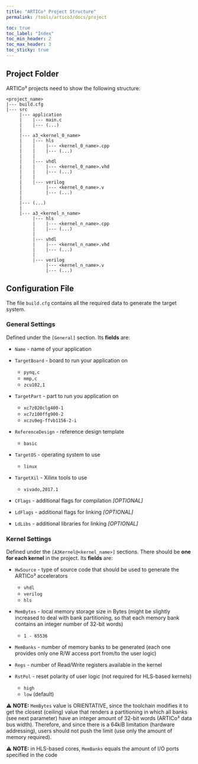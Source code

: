 ```yaml
---
title: "ARTICo³ Project Structure"
permalink: /tools/artico3/docs/project

toc: true
toc_label: "Index"
toc_min_header: 2
toc_max_header: 3
toc_sticky: true
---
```


## Project Folder

ARTICo³ projects need to show the following structure:

    <project_name>
    |--- build.cfg
    |--- src
         |--- application
         |    |--- main.c
         |    |--- (...)
         |
         |--- a3_<kernel_0_name>
         |    |--- hls
         |    |    |--- <kernel_0_name>.cpp
         |    |    |--- (...)
         |    |
         |    |--- vhdl
         |    |    |--- <kernel_0_name>.vhd
         |    |    |--- (...)
         |    |
         |    |--- verilog
         |         |--- <kernel_0_name>.v
         |         |--- (...)
         |
         |--- (...)
         |
         |--- a3_<kernel_n_name>
              |--- hls
              |    |--- <kernel_n_name>.cpp
              |    |--- (...)
              |
              |--- vhdl
              |    |--- <kernel_n_name>.vhd
              |    |--- (...)
              |
              |--- verilog
                   |--- <kernel_n_name>.v
                   |--- (...)


## Configuration File

The file ```build.cfg``` contains all the required data to generate the target system.


### General Settings

Defined under the ```[General]``` section.  Its **fields** are:

* ```Name``` - name of your application

* ```TargetBoard``` - board to run your application on
    * ```pynq,c```
    * ```mmp,c```
    * ```zcu102,1```

* ```TargetPart``` - part to run you application on
    * ```xc7z020clg400-1```
    * ```xc7z100ffg900-2```
    * ```xczu9eg-ffvb1156-2-i```

* ```ReferenceDesign``` - reference design template
    * ```basic```

* ```TargetOS``` - operating system to use
    * ```linux```

* ```TargetXil``` - Xilinx tools to use
    * ```vivado,2017.1```

* ```CFlags``` - additional flags for compilation *\[OPTIONAL\]*

* ```LdFlags``` - additional flags for linking *\[OPTIONAL\]*

* ```LdLibs``` - additional libraries for linking *\[OPTIONAL\]*


### Kernel Settings

Defined under the ```[A3Kernel@<kernel_name>]``` sections.  There should be **one for each kernel** in the project.  Its **fields** are:

* ```HwSource``` - type of source code that should be used to generate the ARTICo³ accelerators
    * ```vhdl```
    * ```verilog```
    * ```hls```

* ```MemBytes``` - local memory storage size in Bytes (might be slightly increased to deal with bank partitioning, so that each memory bank contains an integer number of 32-bit words)
    * ```1 - 65536```

* ```MemBanks``` - number of memory banks to be generated (each one provides only one R/W access port from/to the user logic)

* ```Regs``` - number of Read/Write registers available in the kernel

* ```RstPol``` - reset polarity of user logic (not required for HLS-based kernels)
    * ```high```
    * ```low``` (default)

:warning: **NOTE:** ```MemBytes``` value is ORIENTATIVE, since the toolchain modifies it to get the closest (ceiling) value that renders a partitioning in which all banks (see next parameter) have an integer amount of 32-bit words (ARTICo³ data bus width).  Therefore, and since there is a 64kiB limitation (hardware addressing), users should not push the limit (use only the amount of memory required).

:warning: **NOTE:** in HLS-based cores, ```MemBanks``` equals the amount of I/O ports specified in the code
